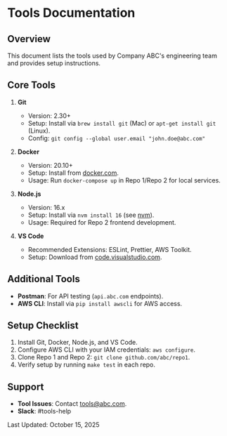 # Tools Documentation

## Overview
This document lists the tools used by Company ABC's engineering team and provides setup instructions.

## Core Tools
1. **Git**
   - Version: 2.30+
   - Setup: Install via `brew install git` (Mac) or `apt-get install git` (Linux).
   - Config: `git config --global user.email "john.doe@abc.com"`

2. **Docker**
   - Version: 20.10+
   - Setup: Install from [docker.com](https://docker.com).
   - Usage: Run `docker-compose up` in Repo 1/Repo 2 for local services.

3. **Node.js**
   - Version: 16.x
   - Setup: Install via `nvm install 16` (see [nvm](https://github.com/nvm-sh/nvm)).
   - Usage: Required for Repo 2 frontend development.

4. **VS Code**
   - Recommended Extensions: ESLint, Prettier, AWS Toolkit.
   - Setup: Download from [code.visualstudio.com](https://code.visualstudio.com).

## Additional Tools
- **Postman**: For API testing (`api.abc.com` endpoints).
- **AWS CLI**: Install via `pip install awscli` for AWS access.

## Setup Checklist
1. Install Git, Docker, Node.js, and VS Code.
2. Configure AWS CLI with your IAM credentials: `aws configure`.
3. Clone Repo 1 and Repo 2: `git clone github.com/abc/repo1`.
4. Verify setup by running `make test` in each repo.

## Support
- **Tool Issues**: Contact tools@abc.com.
- **Slack**: #tools-help

Last Updated: October 15, 2025
